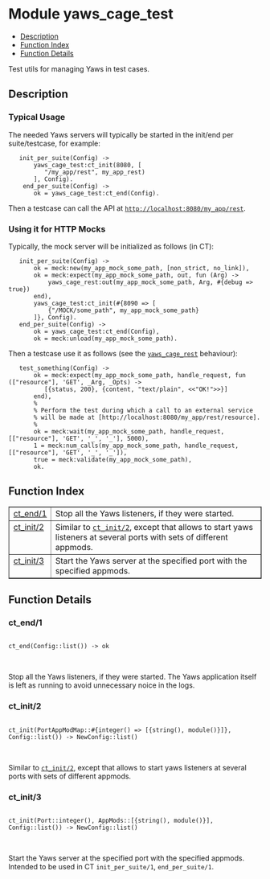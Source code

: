 

# Module yaws_cage_test #
* [Description](#description)
* [Function Index](#index)
* [Function Details](#functions)

Test utils for managing Yaws in test cases.

<a name="description"></a>

## Description ##


### <a name="Typical_Usage">Typical Usage</a> ###

The needed Yaws servers will typically be started in the
init/end per suite/testcase, for example:

```
   init_per_suite(Config) ->
       yaws_cage_test:ct_init(8080, [
          "/my_app/rest", my_app_rest)
       ], Config).
    end_per_suite(Config) ->
       ok = yaws_cage_test:ct_end(Config).
```

Then a testcase can call the API at [`http://localhost:8080/my_app/rest`](http://localhost:8080/my_app/rest).


### <a name="Using_it_for_HTTP_Mocks">Using it for HTTP Mocks</a> ###

Typically, the mock server will be initialized as follows (in CT):

```
   init_per_suite(Config) ->
       ok = meck:new(my_app_mock_some_path, [non_strict, no_link]),
       ok = meck:expect(my_app_mock_some_path, out, fun (Arg) ->
           yaws_cage_rest:out(my_app_mock_some_path, Arg, #{debug => true})
       end),
       yaws_cage_test:ct_init(#{8090 => [
           {"/MOCK/some_path", my_app_mock_some_path}
       ]}, Config).
   end_per_suite(Config) ->
       ok = yaws_cage_test:ct_end(Config),
       ok = meck:unload(my_app_mock_some_path).
```

Then a testcase use it as follows (see the [`yaws_cage_rest`](yaws_cage_rest.md) behaviour):

```
   test_something(Config) ->
       ok = meck:expect(my_app_mock_some_path, handle_request, fun (["resource"], 'GET', _Arg, _Opts) ->
          [{status, 200}, {content, "text/plain", <<"OK!">>}]
       end),
       %
       % Perform the test during which a call to an external service
       % will be made at [http://localhost:8080/my_app/rest/resource].
       %
       ok = meck:wait(my_app_mock_some_path, handle_request, [["resource"], 'GET', '_', '_'], 5000),
       1 = meck:num_calls(my_app_mock_some_path, handle_request, [["resource"], 'GET', '_', '_']),
       true = meck:validate(my_app_mock_some_path),
       ok.
```

<a name="index"></a>

## Function Index ##


<table width="100%" border="1" cellspacing="0" cellpadding="2" summary="function index"><tr><td valign="top"><a href="#ct_end-1">ct_end/1</a></td><td>
Stop all the Yaws listeners, if they were started.</td></tr><tr><td valign="top"><a href="#ct_init-2">ct_init/2</a></td><td>
Similar to <a href="#ct_init-2"><code>ct_init/2</code></a>, except that allows to start yaws
listeners at several ports with sets of different appmods.</td></tr><tr><td valign="top"><a href="#ct_init-3">ct_init/3</a></td><td>
Start the Yaws server at the specified port with the specified appmods.</td></tr></table>


<a name="functions"></a>

## Function Details ##

<a name="ct_end-1"></a>

### ct_end/1 ###

<pre><code>
ct_end(Config::list()) -&gt; ok
</code></pre>
<br />

Stop all the Yaws listeners, if they were started.
The Yaws application itself is left as running to avoid unnecessary noice in the logs.

<a name="ct_init-2"></a>

### ct_init/2 ###

<pre><code>
ct_init(PortAppModMap::#{integer() =&gt; [{string(), module()}]}, Config::list()) -&gt; NewConfig::list()
</code></pre>
<br />

Similar to [`ct_init/2`](#ct_init-2), except that allows to start yaws
listeners at several ports with sets of different appmods.

<a name="ct_init-3"></a>

### ct_init/3 ###

<pre><code>
ct_init(Port::integer(), AppMods::[{string(), module()}], Config::list()) -&gt; NewConfig::list()
</code></pre>
<br />

Start the Yaws server at the specified port with the specified appmods.
Intended to be used in CT `init_per_suite/1`, `end_per_suite/1`.

